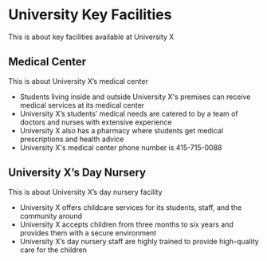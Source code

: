 # University Key Facilities

This is about key facilities available at University X

## Medical Center

This is about University X’s medical center

- Students living inside and outside University X's premises can receive medical services at its medical center
- University X’s students’ medical needs are catered to by a team of doctors and nurses with extensive experience
- University X also has a pharmacy where students get medical prescriptions and health advice
- University X's medical center phone number is 415-715-0088

## University X’s Day Nursery

This is about University X’s day nursery facility

- University X offers childcare services for its students, staff, and the community around
- University X accepts children from three months to six years and provides them with a secure environment
- University X’s day nursery staff are highly trained to provide high-quality care for the children